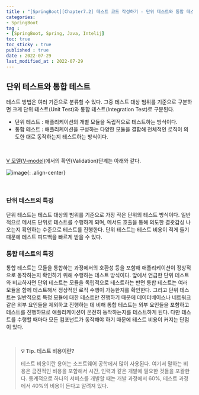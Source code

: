 ```yaml
---
title : "[SpringBoot][Chapter7.2] 테스트 코드 작성하기 - 단위 테스트와 통합 테스트"
categories:
- SpringBoot
tag :
- [SpringBoot, Spring, Java, Intelij]
toc: true
toc_sticky : true
published : true
date : 2022-07-29
last_modified_at : 2022-07-29
---
```






## 단위 테스트와 통합 테스트

테스트 방법은 여러 기준으로 분류할 수 있다. 그중 테스트 대상 범위를 기준으로 구분하면 크게 단위 테스트(Unit Test)와 통합 테스트(Integration Test)로 구분된다.

- 단위 테스트 : 애플리케이션의 개별 모듈을 독립적으로 테스트하는 방식이다.
- 통합 테스트 : 애플리케이션을 구성하는 다양한 모듈을 결합해 전체적인 로직이 의도한 대로 동작하는지 테스트하는 방식이다.

<br>

<a href="https://ko.wikipedia.org/wiki/V_%EB%AA%A8%EB%8D%B8" target="_blank">V  모델(V-model)</a>에서의 확인(Validation)단계는 아래와 같다.

![image](https://user-images.githubusercontent.com/13410737/181773861-001da779-f1dc-479e-975b-bf0c27ee19d2.png){: .align-center}

<br>



### 단위 테스트의 특징

단위 테스트는 테스트 대상의 범위를 기준으로 가장 작은 단위의 테스트 방식이다. 일반적으로 메서드 단위로 테스트를 수행하게 되며, 메서드 호출을 통해 의도한 결괏갑싱 나오는지 확인하는 수준으로 테스트를 진행한다. 단위 테스트는 테스트 비용이 적게 들기 때문에 테스트 피드백을 빠르게 받을 수 있다.



### 통합 테스트의 특징

통합 테스트는 모듈을 통합하는 과정에서의 호환성 등을 포함해 애플리케이션이 정상적으로 동작하는지 확인하기 위해 수행하는 테스트 방식이다. 앞에서 언급한 단위 테스트와 비교하자면 단위 테스트는 모듈을 독립적으로 테스트하는 반면 통합 테스트는 여러 모듈을 함께 테스트해서 정상적인 로직 수행이 가능한지를 확인한다. 그리고 단위 테스트는 일반적으로 특정 모듈에 대한 테스트만 진행하기 때문에 데이터베이스나 네트워크 같은 외부 요인들을 제외하고 진행하는 데 비해 통합 테스트는 외부 요인들을 포함하고 테스트를 진행하므로 애플리케이션이 온전히 동작하는지를 테스트하게 된다. 다만 테스트를 수행할 때마다 모든 컴포넌트가 동작해야 하기 때문에 테스트 비용이 커지는 단점이 있다.

<br>

> **💡 Tip. 테스트 비용이란?**
>
> 테스트 비용이란 용어는 소프트웨어 공학에서 많이 사용된다. 여기서 말하는 비용은 금전적인 비용을 포함해서 시간, 인력과 같은 개발에 필요한 것들을 포괄한다. 통계적으로 하나의 서비스를 개발할 때는 개발 과정에서 60%, 테스트 과정에서 40%의 비용이 든다고 알려져 있다.
